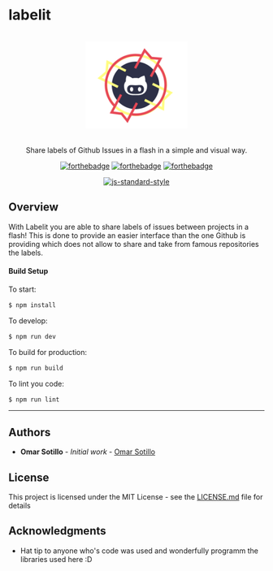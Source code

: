 # labelit


<div align="center">
<br>
<img width="200" src="/docs/images/Labelit.png" alt="Labelit">
<br>
<br>
</div>

<p align="center" color="#6a737d">
Share labels of Github Issues in a flash in a simple and visual way. 
</p>

<div align="center">

[![forthebadge](http://forthebadge.com/images/badges/built-with-love.svg)](http://forthebadge.com) [![forthebadge](http://forthebadge.com/images/badges/made-with-vue.svg)](http://forthebadge.com) [![forthebadge](http://forthebadge.com/images/badges/gluten-free.svg)](http://forthebadge.com)
</div>

<div align="center">

[![js-standard-style](https://cdn.rawgit.com/feross/standard/master/badge.svg)](https://github.com/feross/standard)
</div>

## Overview

With Labelit you are able to share labels of issues between projects in a flash! This is done to provide an easier interface than the one Github is providing which does not allow to share and take from famous repositories the labels.

#### Build Setup

To start:

```bash
$ npm install
```

To develop:

```bash
$ npm run dev
 ```

To build for production:

```bash
$ npm run build
```

To lint you code:

```bash
$ npm run lint
```


---


## Authors

* **Omar Sotillo** - *Initial work* - [Omar Sotillo](https://github.com/omarsotillo)

## License

This project is licensed under the MIT License - see the [LICENSE.md](LICENSE.md) file for details

## Acknowledgments

* Hat tip to anyone who's code was used and wonderfully programm the libraries used here :D
